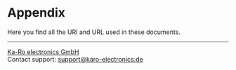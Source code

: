 # Appendix
Here you find all the URI and URL used in these documents.

---
[Ka-Ro electronics GmbH](http://www.karo-electronics.de)  
Contact support: support@karo-electronics.de